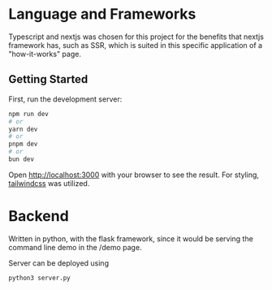# Language and Frameworks

Typescript and nextjs was chosen for this project for the benefits that nextjs framework has, such as SSR, which is suited in this specific application of a "how-it-works" page.

## Getting Started

First, run the development server:

```bash
npm run dev
# or
yarn dev
# or
pnpm dev
# or
bun dev
```
Open [http://localhost:3000](http://localhost:3000) with your browser to see the result.
For styling, [tailwindcss](https://tailwindcss.com/) was utilized. 

# Backend
Written in python, with the flask framework, since it would be serving the command line demo in the /demo page.

Server can be deployed using

```
python3 server.py
```



